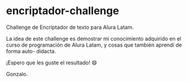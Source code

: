 # encriptador-challenge
Challenge de Encriptador de texto para Alura Latam.

  La idea de este challenge es demostrar mi conocimiento adquirido en el curso
  de programación de Alura Latam, y cosas que también aprendí de forma auto-
  didacta.

¡Espero que les guste el resultado! 😄

Gonzalo.

